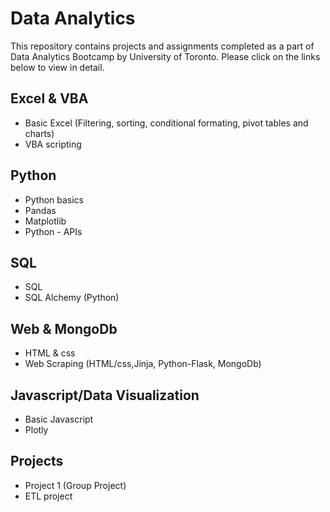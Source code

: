 # Data Analytics

This repository contains projects and assignments completed as a part of Data Analytics Bootcamp by University of Toronto. Please click on the links below to view in detail.

## Excel & VBA
* Basic Excel (Filtering, sorting, conditional formating, pivot tables and charts)
* VBA scripting

## Python
* Python basics
* Pandas
* Matplotlib
* Python - APIs

## SQL
* SQL
* SQL Alchemy (Python)

## Web & MongoDb
* HTML & css
* Web Scraping (HTML/css,Jinja, Python-Flask, MongoDb)

## Javascript/Data Visualization
* Basic Javascript
* Plotly

## Projects
* Project 1 (Group Project)
* ETL project